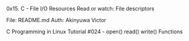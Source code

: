 0x15. C - File I/O
Resources
Read or watch:
File descriptors

 File: README.md
 Auth: Akinyuwa Victor

C Programming in Linux Tutorial #024 - open() read() write() Functions